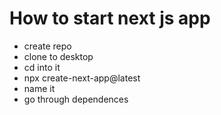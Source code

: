 # How to start next js app

- create repo
- clone to desktop
- cd into it
- npx create-next-app@latest
- name it
- go through dependences
